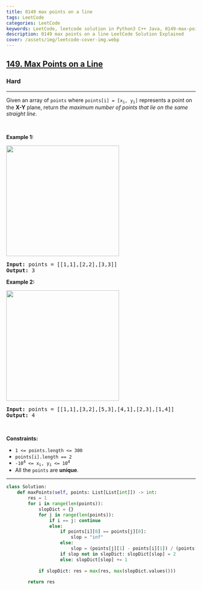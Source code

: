 ```yaml
---
title: 0149 max points on a line
tags: LeetCode
categories: LeetCode
keywords: LeetCode, leetcode solution in Python3 C++ Java, 0149-max-points-on-a-line solution
description: 0149 max points on a line LeetCode Solution Explained
cover: /assets/img/leetcode-cover-img.webp
---
```



<h2><a href="https://leetcode.com/problems/max-points-on-a-line/">149. Max Points on a Line</a></h2><h3>Hard</h3><hr><div><p>Given an array of <code>points</code> where <code>points[i] = [x<sub>i</sub>, y<sub>i</sub>]</code> represents a point on the <strong>X-Y</strong> plane, return <em>the maximum number of points that lie on the same straight line</em>.</p>

<p>&nbsp;</p>
<p><strong class="example">Example 1:</strong></p>
<img alt="" src="https://assets.leetcode.com/uploads/2021/02/25/plane1.jpg" style="width: 300px; height: 294px;">
<pre><strong>Input:</strong> points = [[1,1],[2,2],[3,3]]
<strong>Output:</strong> 3
</pre>

<p><strong class="example">Example 2:</strong></p>
<img alt="" src="https://assets.leetcode.com/uploads/2021/02/25/plane2.jpg" style="width: 300px; height: 294px;">
<pre><strong>Input:</strong> points = [[1,1],[3,2],[5,3],[4,1],[2,3],[1,4]]
<strong>Output:</strong> 4
</pre>

<p>&nbsp;</p>
<p><strong>Constraints:</strong></p>

<ul>
	<li><code>1 &lt;= points.length &lt;= 300</code></li>
	<li><code>points[i].length == 2</code></li>
	<li><code>-10<sup>4</sup> &lt;= x<sub>i</sub>, y<sub>i</sub> &lt;= 10<sup>4</sup></code></li>
	<li>All the <code>points</code> are <strong>unique</strong>.</li>
</ul>
</div>

---




```python
class Solution:
    def maxPoints(self, points: List[List[int]]) -> int:
        res = 1
        for i in range(len(points)):
            slopDict = {}
            for j in range(len(points)):
                if i == j: continue
                else:
                    if points[i][0] == points[j][0]:
                        slop = "inf"
                    else:
                        slop = (points[j][1] - points[i][1]) / (points[j][0] - points[i][0])
                    if slop not in slopDict: slopDict[slop] = 2
                    else: slopDict[slop] += 1
                        
            if slopDict: res = max(res, max(slopDict.values()))
        
        return res
```
